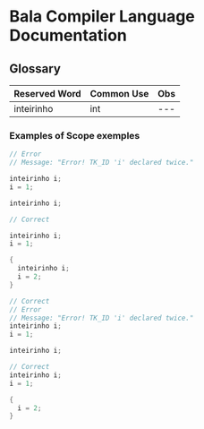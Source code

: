 # Bala Compiler Language Documentation 

## Glossary

| Reserved Word | Common Use | Obs |
|--- |--- |--- |
| inteirinho | int | --- |


### Examples of Scope exemples

```cpp
// Error
// Message: "Error! TK_ID 'i' declared twice."

inteirinho i;
i = 1;

inteirinho i;
```

```cpp
// Correct

inteirinho i;
i = 1;

{
  inteirinho i;
  i = 2;
}

// Correct
// Error
// Message: "Error! TK_ID 'i' declared twice."
inteirinho i;
i = 1;

inteirinho i;

// Correct
inteirinho i;
i = 1;

{
  i = 2;
}
```